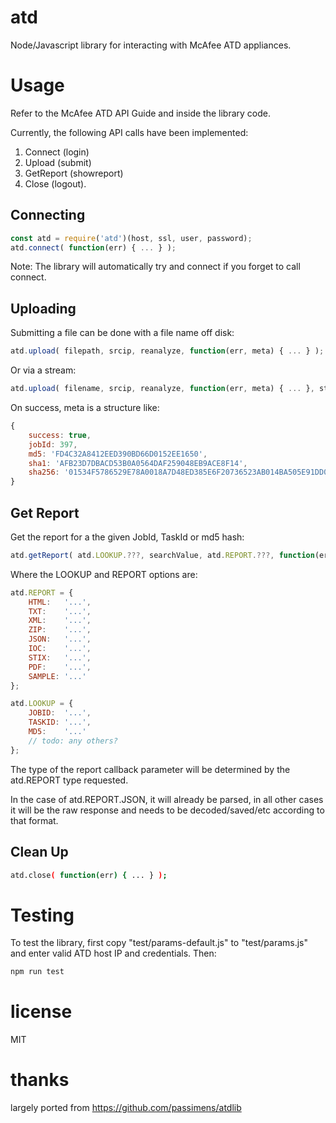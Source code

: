 # atd
Node/Javascript library for interacting with McAfee ATD appliances.

# Usage

Refer to the McAfee ATD API Guide and inside the library code.

Currently, the following API calls have been implemented:
1. Connect (login)
2. Upload (submit)
3. GetReport (showreport)
4. Close (logout).

## Connecting
```js
const atd = require('atd')(host, ssl, user, password);
atd.connect( function(err) { ... } );
```

Note: The library will automatically try and connect if you forget to call connect.

## Uploading

Submitting a file can be done with a file name off disk:
```js
atd.upload( filepath, srcip, reanalyze, function(err, meta) { ... } );
```

Or via a stream:
```js
atd.upload( filename, srcip, reanalyze, function(err, meta) { ... }, stream );
```

On success, meta is a structure like:
```js
{
    success: true,
    jobId: 397,
    md5: 'FD4C32A8412EED390BD66D0152EE1650',
    sha1: 'AFB23D7DBACD53B0A0564DAF259048EB9ACE8F14',
    sha256: '01534F5786529E78A0018A7D48ED385E6F20736523AB014BA505E91DD0FA0001'
}
```

## Get Report

Get the report for a the given JobId, TaskId or md5 hash:
```js
atd.getReport( atd.LOOKUP.???, searchValue, atd.REPORT.???, function(err, report) { ... } );
```

Where the LOOKUP and REPORT options are:

```js
atd.REPORT = {
    HTML:   '...',
    TXT:    '...',
    XML:    '...',
    ZIP:    '...',
    JSON:   '...',
    IOC:    '...',
    STIX:   '...',
    PDF:    '...',
    SAMPLE: '...'
};

atd.LOOKUP = {
    JOBID:  '...',
    TASKID: '...',
    MD5:    '...'
    // todo: any others?
};
```

The type of the report callback parameter will be determined by the atd.REPORT type requested.

In the case of atd.REPORT.JSON, it will already be parsed, in all other cases it will be the raw response and needs to be decoded/saved/etc according to that format.

## Clean Up
```sh
atd.close( function(err) { ... } );
```

# Testing

To test the library, first copy "test/params-default.js" to "test/params.js" and enter valid ATD host IP and credentials. Then:
```sh
npm run test
```

# license
MIT

# thanks
largely ported from https://github.com/passimens/atdlib